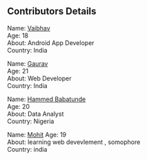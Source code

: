 ## Contributors Details

Name: [Vaibhav](https://github.com/iamvs-2002) <br/>
Age: 18 <br/>
About: Android App Developer <br/>
Country: India <br/>


Name: [Gaurav](https://github.com/gaurvag) <br/>
Age: 21 <br/>
About: Web Developer <br/>
Country: India <br/>

Name: [Hammed Babatunde](https://github.com/HammedBabatunde) <br/>
Age: 20 <br/>
About: Data Analyst <br/>
Country: Nigeria <br/>

Name: [Mohit](https://github.com/mohitahlawat2001)
Age: 19 <br/>
About: learning web devevlement  , somophore </br>
Country: india <br/>
